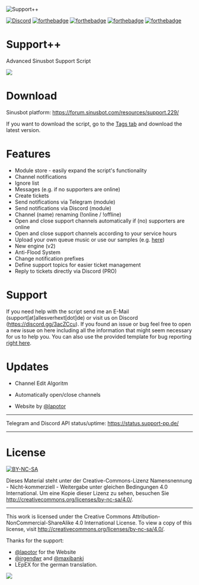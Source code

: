 ![Support++](https://media.discordapp.net/attachments/318089129307013120/352500865996947466/Support.png)

[![Discord](https://discordapp.com/api/guilds/303663158923493376/widget.png)](https://discord.gg/q3pAcGA)
[![forthebadge](http://forthebadge.com/images/badges/uses-js.svg)](http://forthebadge.com)
[![forthebadge](http://forthebadge.com/images/badges/built-with-love.svg)](http://forthebadge.com)
[![forthebadge](http://forthebadge.com/images/badges/cc-nc-sa.svg)](http://forthebadge.com)
[![forthebadge](http://forthebadge.com/images/badges/check-it-out.svg)](http://forthebadge.com)

# Support++
Advanced Sinusbot Support Script

![](https://allesverhext.de/upload/support/1.png)

# Download

Sinusbot platform: https://forum.sinusbot.com/resources/support.229/

If you want to download the script, go to the [Tags tab](https://gitlab.support-pp.de/support/support-pp/tags/) and download the latest version.

# Features
- Module store - easily expand the script's functionality
- Channel notifications
- Ignore list
- Messages (e.g. if no supporters are online)
- Create tickets
- Send notifications via Telegram (module)
- Send notifications via Discord (module)
- Channel (name) renaming (!online / !offline)
- Open and close support channels automatically if (no) supporters are online
- Open and close support channels according to your service hours
- Upload your own queue music or use our samples (e.g. [here](https://support-pp.de/sounds/SupportOnline(FAQ+Musik).mp3))
- New engine (v2)
- Anti-Flood System
- Change notification prefixes
- Define support topics for easier ticket management
- Reply to tickets directly via Discord (PRO)


# Support
If you need help with the script send me an E-Mail (support[at]allesverhext[dot]de) or visit us on Discord (https://discord.gg/3acZCcu).
If you found an issue or bug feel free to open a new issue on here including all the information that might seem necessary for us to help you.
You can also use the provided template for bug reporting [right here](https://gitlab.support-pp.de/support/support-pp/blob/master/.gitlab/issue_templates/BUG.md).


# Updates
- Channel Edit Algoritm
- Automatically open/close channels

- Website by [@lapotor](https://github.com/lapotor)
______________________________________________________________________
 Telegram and Discord API status/uptime:
 https://status.support-pp.de/
 ______________________________________________________________________

# License
[![BY-NC-SA](https://mirrors.creativecommons.org/presskit/buttons/88x31/png/by-nc-sa.png)](LICENSE.md)

Dieses Material steht unter der Creative-Commons-Lizenz Namensnennung - Nicht-kommerziell - Weitergabe unter gleichen Bedingungen 4.0 International. Um eine Kopie dieser Lizenz zu sehen, besuchen Sie http://creativecommons.org/licenses/by-nc-sa/4.0/.
____________________
This work is licensed under the Creative Commons Attribution-NonCommercial-ShareAlike 4.0 International License. To view a copy of this license, visit http://creativecommons.org/licenses/by-nc-sa/4.0/.



Thanks for the support:

- [@lapotor](https://github.com/lapotor) for the Website
- [@irgendwr](https://github.com/irgendwr) and [@maxibanki](https://github.com/maxibanki)
- LEpEX for the german translation.

![](https://allesverhext.de/upload/support/9.png)
